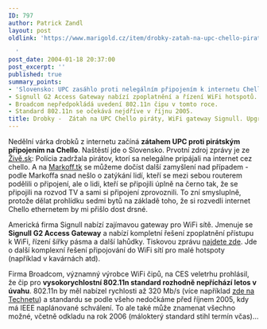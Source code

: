 ```yaml
---
ID: 797
author: Patrick Zandl
layout: post
oldlink: 'https://www.marigold.cz/item/drobky-zatah-na-upc-chello-piraty-wifi-gateway-signull-upgrade-na-vysoke-rychlosti-dle-802-11n-letos-nebude

  '
post_date: 2004-01-18 20:37:00
post_excerpt: ''
published: true
summary_points:
- 'Slovensko: UPC zasáhlo proti nelegálním připojením k internetu Chello.'
- Signull G2 Access Gateway nabízí zpoplatnění a řízení WiFi hotspotů.
- Broadcom nepředpokládá uvedení 802.11n čipu v tomto roce.
- Standard 802.11n se očekává nejdříve v říjnu 2005.
title: Drobky -  Zátah na UPC Chello piráty, WiFi gateway Signull. Upgrade na vysoké rychlosti dle 802.11n letos nebude
---
```


<p>
Nedělní várka drobků z internetu začíná <STRONG>zátahem UPC proti pirátským připojením na Chello</STRONG>. Naštěstí jde o Slovensko. Prvotní zdroj zprávy je ze <A href="http://www.zive.sk/Text/Ar.asp?ARI=107531" target=_blank>Živě.sk</A>: Polícia zadržala pirátov, ktorí sa nelegálne pripájali na internet cez chello. A na <A href="http://markoff.szm.sk/m092.htm#upc" target=_blank>Markoff.tk</A> se můžeme dočíst další zamyšlení nad případem - podle Markoffa snad nešlo o zatýkání lidí, kteří se mezi sebou routerem podělili o připojení, ale o lidi, kteří se připojili úplně na černo tak, že se připojili na rozvod TV a sami si připojení zprovoznili. To zní smysluplně, protože dělat prohlídku sedmi bytů na základě toho, že si rozvedli internet Chello ethernetem by mi přišlo dost drsné.</p>

<p>
Americká firma Signull nabízí zajímavou gateway pro WiFi sítě. Jmenuje se <STRONG>Signull G2 Access Gateway</STRONG> a nabízí kompletní řešení zpoplatnění přístupu k WiFi, řízení šířky pásma a další lahůdky. Tiskovou zprávu <A href="http://www.signull.com/pressreleases/pr_1-20-04.html" target=_blank>najdete zde</A>. Jde o další komplexní řešení připojování do WiFi sítí pro malé hotspoty (například v kavárnách atd).</p>

<p>
Firma Broadcom, významný výrobce WiFi čipů, na CES veletrhu prohlásil, že čip pro <STRONG>vysokorychlostní 802.11n standard rozhodně nepříchází letos v úvahu</STRONG>. 802.11n by měl nabízel rychlosti až 320 Mb/s (více například <A href="http://technet.idnes.cz/hw/hw_sit/IEEE80211n.html" target=_blank>zde na Technetu</A>) a standardu se podle všeho nedočkáme před říjnem 2005, kdy má IEEE naplánované schválení. To ale také může znamenat všechno možné, včetně odkladu na rok 2006 (málokterý standard stihl termín včas)...</p>